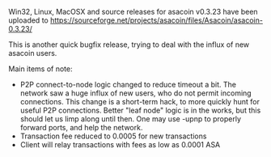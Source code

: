 Win32, Linux, MacOSX and source releases for asacoin v0.3.23 have been uploaded to
https://sourceforge.net/projects/asacoin/files/Asacoin/asacoin-0.3.23/

This is another quick bugfix release, trying to deal with the influx of new asacoin users.

Main items of note:

* P2P connect-to-node logic changed to reduce timeout a bit.  The network saw a huge influx of new users, who do not permit incoming connections.  This change is a short-term hack, to more quickly hunt for useful P2P connections.  Better "leaf node" logic is in the works, but this should let us limp along until then.  One may use -upnp to properly forward ports, and help the network.
* Transaction fee reduced to 0.0005 for new transactions
* Client will relay transactions with fees as low as 0.0001 ASA
